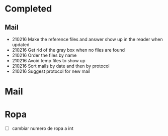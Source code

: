 # Completed

## Mail

- 210216 Make the reference files and answer show up in the reader when updated
- 210216 Get rid of the gray box when no files are found
- 210216 Order the files by name
- 210216 Avoid temp files to show up 
- 210216 Sort mails by date and then by protocol
- 210216 Suggest protocol for new mail

# Mail 


# Ropa

- [ ] cambiar numero de ropa a int